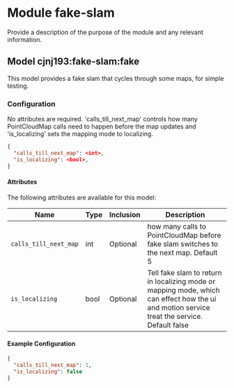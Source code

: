 # Module fake-slam 

Provide a description of the purpose of the module and any relevant information.

## Model cjnj193:fake-slam:fake

This model provides a fake slam that cycles through some maps, for simple testing.

### Configuration

No attributes are required. 'calls_till_next_map' controls how many PointCloudMap calls need to happen before the map updates and 'is_localizing' sets the mapping mode to localizing.

```json
{
  "calls_till_next_map": <int>,
  "is_localizing": <bool>,
}
```

#### Attributes

The following attributes are available for this model:

| Name          | Type   | Inclusion | Description                |
|---------------|--------|-----------|----------------------------|
| `calls_till_next_map` | int  | Optional  | how many calls to PointCloudMap before fake slam switches to the next map. Default 5 |
| `is_localizing` | bool  | Optional  | Tell fake slam to return in localizing mode or mapping mode, which can effect how the ui and motion service treat the service. Default false |

#### Example Configuration

```json
{
  "calls_till_next_map": 1,
  "is_localizing": false
}
```
